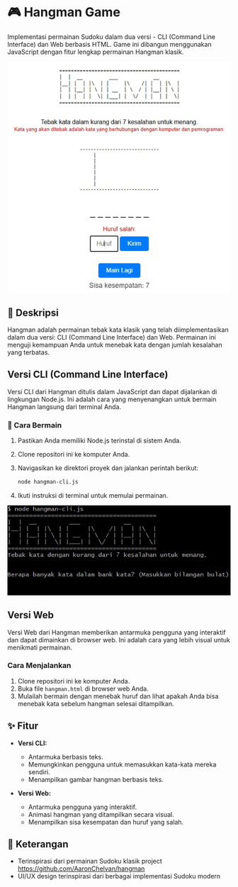 # 🎮 Hangman Game

Implementasi permainan Sudoku dalam dua versi - CLI (Command Line Interface) dan Web berbasis HTML. Game ini dibangun menggunakan JavaScript dengan fitur lengkap permainan Hangman klasik.

<p align="center">
  <img src="img/hangman_html.jpg" alt="Screenshot Game Hangman">
</p>

## 📝 Deskripsi

Hangman adalah permainan tebak kata klasik yang telah diimplementasikan dalam dua versi: CLI (Command Line Interface) dan Web. Permainan ini menguji kemampuan Anda untuk menebak kata dengan jumlah kesalahan yang terbatas.

## Versi CLI (Command Line Interface)

Versi CLI dari Hangman ditulis dalam JavaScript dan dapat dijalankan di lingkungan Node.js. Ini adalah cara yang menyenangkan untuk bermain Hangman langsung dari terminal Anda.

### 🎯 Cara Bermain

1. Pastikan Anda memiliki Node.js terinstal di sistem Anda.
2. Clone repositori ini ke komputer Anda.
3. Navigasikan ke direktori proyek dan jalankan perintah berikut:

   ```bash
   node hangman-cli.js
   ```

4. Ikuti instruksi di terminal untuk memulai permainan.

![Screenshot Game Sudoku](img/hangman_cli.jpg)

## Versi Web

Versi Web dari Hangman memberikan antarmuka pengguna yang interaktif dan dapat dimainkan di browser web. Ini adalah cara yang lebih visual untuk menikmati permainan.

### Cara Menjalankan

1. Clone repositori ini ke komputer Anda.
2. Buka file `hangman.html` di browser web Anda.
3. Mulailah bermain dengan menebak huruf dan lihat apakah Anda bisa menebak kata sebelum hangman selesai ditampilkan.

## ✨ Fitur

- **Versi CLI:**
  - Antarmuka berbasis teks.
  - Memungkinkan pengguna untuk memasukkan kata-kata mereka sendiri.
  - Menampilkan gambar hangman berbasis teks.

- **Versi Web:**
  - Antarmuka pengguna yang interaktif.
  - Animasi hangman yang ditampilkan secara visual.
  - Menampilkan sisa kesempatan dan huruf yang salah.

## 🙏 Keterangan

- Terinspirasi dari permainan Sudoku klasik project https://github.com/AaronChelvan/hangman
- UI/UX design terinspirasi dari berbagai implementasi Sudoku modern
